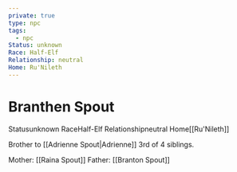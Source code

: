 ```yaml
---
private: true
type: npc
tags:
  - npc
Status: unknown
Race: Half-Elf
Relationship: neutral
Home: Ru'Nileth
---
```


# Branthen Spout

<span class="dataview inline-field"><span class="inline-field-key">Status</span><span class="inline-field-value">unknown</span></span>
<span class="dataview inline-field"><span class="inline-field-key">Race</span><span class="inline-field-value">Half-Elf</span></span>
<span class="dataview inline-field"><span class="inline-field-key">Relationship</span><span class="inline-field-value">neutral</span></span>
<span class="dataview inline-field"><span class="inline-field-key">Home</span><span class="inline-field-value">[[Ru'Nileth]]</span></span>

Brother to [[Adrienne Spout|Adrienne]]
3rd of 4 siblings.

Mother: [[Raina Spout]]
Father: [[Branton Spout]]